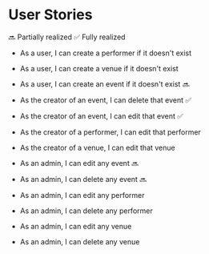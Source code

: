 # User Stories
:soon: Partially realized
:white_check_mark: Fully realized

* As a user, I can create a performer if it doesn't exist
* As a user, I can create a venue if it doesn't exist
* As a user, I can create an event if it doesn't exist :soon:


* As the creator of an event, I can delete that event :white_check_mark:
* As the creator of an event, I can edit that event :white_check_mark:
* As the creator of a performer, I can edit that performer
* As the creator of a venue, I can edit that venue


* As an admin, I can edit any event :soon:
* As an admin, I can delete any event :soon:
* As an admin, I can edit any performer
* As an admin, I can delete any performer
* As an admin, I can edit any venue
* As an admin, I can delete any venue